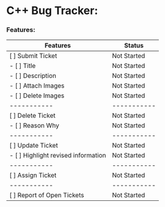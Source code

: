 # C++ Bug Tracker:

### Features:

| **Features** | **Status** |
| ----------- | ----------- |
| [ ] Submit Ticket | Not Started |
| - [ ] Title | Not Started | 
| - [ ]  Description | Not Started |  
| - [ ] Attach Images | Not Started |
| - [ ] Delete Images | Not Started |
| ----------- | ----------- |
| [ ] Delete Ticket | Not Started |
| - [ ] Reason Why | Not Started |
| ----------- | ----------- |
| [ ] Update Ticket | Not Started |
| - [ ] Highlight revised information | Not Started |
| ----------- | ----------- |
| [ ] Assign Ticket | Not Started |
| ----------- | ----------- |
| [ ] Report of Open Tickets | Not Started |
